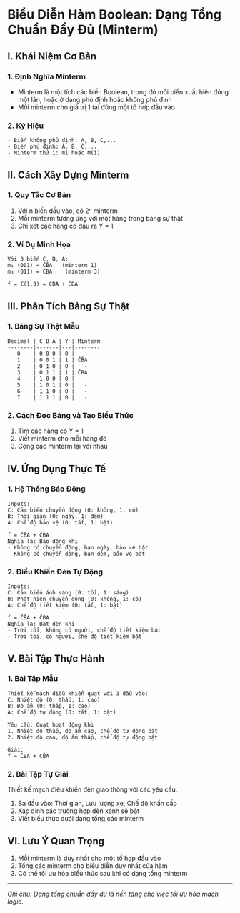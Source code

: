 # Biểu Diễn Hàm Boolean: Dạng Tổng Chuẩn Đầy Đủ (Minterm)

## I. Khái Niệm Cơ Bản

### 1. Định Nghĩa Minterm
- Minterm là một tích các biến Boolean, trong đó mỗi biến xuất hiện đúng một lần, hoặc ở dạng phủ định hoặc không phủ định
- Mỗi minterm cho giá trị 1 tại đúng một tổ hợp đầu vào

### 2. Ký Hiệu
```
- Biến không phủ định: A, B, C,...
- Biến phủ định: Ā, B̄, C̄,...
- Minterm thứ i: mi hoặc M(i)
```

## II. Cách Xây Dựng Minterm

### 1. Quy Tắc Cơ Bản
1. Với n biến đầu vào, có 2ⁿ minterm
2. Mỗi minterm tương ứng với một hàng trong bảng sự thật
3. Chỉ xét các hàng có đầu ra Y = 1

### 2. Ví Dụ Minh Họa
```
Với 3 biến C, B, A:
m₁ (001) = C̄B̄A   (minterm 1)
m₃ (011) = C̄BA    (minterm 3)

f = Σ(1,3) = C̄B̄A + C̄BA
```

## III. Phân Tích Bảng Sự Thật

### 1. Bảng Sự Thật Mẫu
```
Decimal | C B A | Y | Minterm
--------|-------|---|--------
   0    | 0 0 0 | 0 |   -
   1    | 0 0 1 | 1 | C̄B̄A
   2    | 0 1 0 | 0 |   -
   3    | 0 1 1 | 1 | C̄BA
   4    | 1 0 0 | 0 |   -
   5    | 1 0 1 | 0 |   -
   6    | 1 1 0 | 0 |   -
   7    | 1 1 1 | 0 |   -
```

### 2. Cách Đọc Bảng và Tạo Biểu Thức
1. Tìm các hàng có Y = 1
2. Viết minterm cho mỗi hàng đó
3. Cộng các minterm lại với nhau

## IV. Ứng Dụng Thực Tế

### 1. Hệ Thống Báo Động
```
Inputs:
C: Cảm biến chuyển động (0: không, 1: có)
B: Thời gian (0: ngày, 1: đêm)
A: Chế độ bảo vệ (0: tắt, 1: bật)

f = C̄B̄A + C̄BA
Nghĩa là: Báo động khi
- Không có chuyển động, ban ngày, bảo vệ bật
- Không có chuyển động, ban đêm, bảo vệ bật
```

### 2. Điều Khiển Đèn Tự Động
```
Inputs:
C: Cảm biến ánh sáng (0: tối, 1: sáng)
B: Phát hiện chuyển động (0: không, 1: có)
A: Chế độ tiết kiệm (0: tắt, 1: bật)

f = C̄B̄A + C̄BA
Nghĩa là: Bật đèn khi
- Trời tối, không có người, chế độ tiết kiệm bật
- Trời tối, có người, chế độ tiết kiệm bật
```

## V. Bài Tập Thực Hành

### 1. Bài Tập Mẫu
```
Thiết kế mạch điều khiển quạt với 3 đầu vào:
C: Nhiệt độ (0: thấp, 1: cao)
B: Độ ẩm (0: thấp, 1: cao)
A: Chế độ tự động (0: tắt, 1: bật)

Yêu cầu: Quạt hoạt động khi
1. Nhiệt độ thấp, độ ẩm cao, chế độ tự động bật
2. Nhiệt độ cao, độ ẩm thấp, chế độ tự động bật

Giải:
f = C̄BA + CB̄A
```

### 2. Bài Tập Tự Giải
Thiết kế mạch điều khiển đèn giao thông với các yêu cầu:
1. Ba đầu vào: Thời gian, Lưu lượng xe, Chế độ khẩn cấp
2. Xác định các trường hợp đèn xanh sẽ bật
3. Viết biểu thức dưới dạng tổng các minterm

## VI. Lưu Ý Quan Trọng

1. Mỗi minterm là duy nhất cho một tổ hợp đầu vào
2. Tổng các minterm cho biểu diễn duy nhất của hàm
3. Có thể tối ưu hóa biểu thức sau khi có dạng tổng minterm

---
*Ghi chú: Dạng tổng chuẩn đầy đủ là nền tảng cho việc tối ưu hóa mạch logic.*